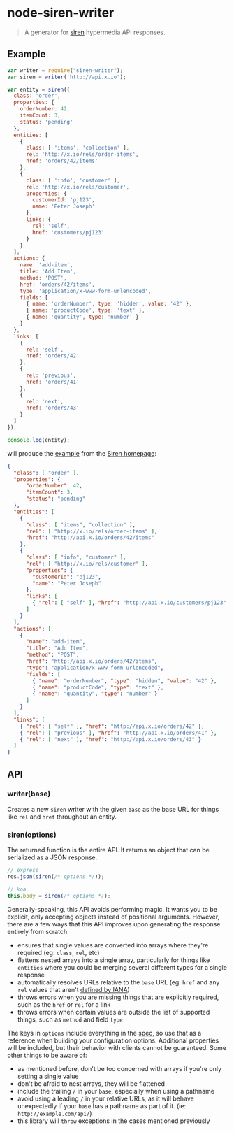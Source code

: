# node-siren-writer

> A generator for [siren](https://github.com/kevinswiber/siren) hypermedia API responses.


## Example

````javascript
var writer = require("siren-writer");
var siren = writer('http://api.x.io');

var entity = siren({
  class: 'order',
  properties: {
    orderNumber: 42,
    itemCount: 3,
    status: 'pending'
  },
  entities: [
    {
      class: [ 'items', 'collection' ],
      rel: 'http://x.io/rels/order-items',
      href: 'orders/42/items'
    },
    {
      class: [ 'info', 'customer' ],
      rel: 'http://x.io/rels/customer',
      properties: {
        customerId: 'pj123',
        name: 'Peter Joseph'
      },
      links: {
        rel: 'self',
        href: 'customers/pj123'
      }
    }
  ],
  actions: {
    name: 'add-item',
    title: 'Add Item',
    method: 'POST',
    href: 'orders/42/items',
    type: 'application/x-www-form-urlencoded',
    fields: [
      { name: 'orderNumber', type: 'hidden', value: '42' },
      { name: 'productCode', type: 'text' },
      { name: 'quantity', type: 'number' }
    ]
  },
  links: [
    {
      rel: 'self',
      href: 'orders/42'
    },
    {
      rel: 'previous',
      href: 'orders/41'
    },
    {
      rel: 'next',
      href: 'orders/43'
    }
  ]
});

console.log(entity);
````

will produce the [example](https://github.com/kevinswiber/siren#example) from
the [Siren homepage](https://github.com/kevinswiber/siren):

````json
{
  "class": [ "order" ],
  "properties": {
      "orderNumber": 42,
      "itemCount": 3,
      "status": "pending"
  },
  "entities": [
    {
      "class": [ "items", "collection" ],
      "rel": [ "http://x.io/rels/order-items" ],
      "href": "http://api.x.io/orders/42/items"
    },
    {
      "class": [ "info", "customer" ],
      "rel": [ "http://x.io/rels/customer" ],
      "properties": {
        "customerId": "pj123",
        "name": "Peter Joseph"
      },
      "links": [
        { "rel": [ "self" ], "href": "http://api.x.io/customers/pj123" }
      ]
    }
  ],
  "actions": [
    {
      "name": "add-item",
      "title": "Add Item",
      "method": "POST",
      "href": "http://api.x.io/orders/42/items",
      "type": "application/x-www-form-urlencoded",
      "fields": [
        { "name": "orderNumber", "type": "hidden", "value": "42" },
        { "name": "productCode", "type": "text" },
        { "name": "quantity", "type": "number" }
      ]
    }
  ],
  "links": [
    { "rel": [ "self" ], "href": "http://api.x.io/orders/42" },
    { "rel": [ "previous" ], "href": "http://api.x.io/orders/41" },
    { "rel": [ "next" ], "href": "http://api.x.io/orders/43" }
  ]
}
````


## API

### writer(base)

Creates a new `siren` writer with the given `base` as the base URL for things
like `rel` and `href` throughout an entity.

### siren(options)

The returned function is the entire API. It returns an object that can be
serialized as a JSON response.

```js
// express
res.json(siren(/* options */));

// koa
this.body = siren(/* options */);
```

Generally-speaking, this API avoids performing magic. It wants you to be
explicit, only accepting objects instead of positional arguments. However,
there are a few ways that this API improves upon generating the response
entirely from scratch:

 - ensures that single values are converted into arrays where they're required
   (eg: `class`, `rel`, etc)
 - flattens nested arrays into a single array, particularly for things like
   `entities` where you could be merging several different types for a single
   response
 - automatically resolves URLs relative to the `base` URL (eg: `href` and any
   `rel` values that aren't [defined by IANA](https://github.com/dominicbarnes/iana-rels))
 - throws errors when you are missing things that are explicitly required, such
   as the `href` or `rel` for a link
 - throws errors when certain values are outside the list of supported things,
   such as `method` and field `type`

The keys in `options` include everything in the [spec](https://github.com/kevinswiber/siren),
so use that as a reference when building your configuration options. Additional properties will be included, but their behavior with clients cannot be guaranteed. Some other
things to be aware of:

 - as mentioned before, don't be too concerned with arrays if you're only
   setting a single value
 - don't be afraid to nest arrays, they will be flattened
 - include the trailing `/` in your `base`, especially when using a pathname
 - avoid using a leading `/` in your relative URLs, as it will
   behave unexpectedly if your `base` has a pathname as part of it.
   (ie: `http://example.com/api/`)
 - this library will `throw` exceptions in the cases mentioned previously
